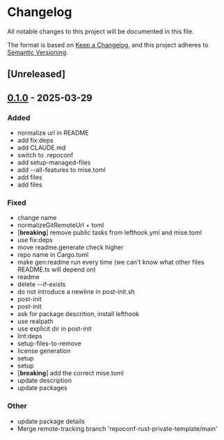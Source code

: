 # Changelog

All notable changes to this project will be documented in this file.

The format is based on [Keep a Changelog](https://keepachangelog.com/en/1.0.0/),
and this project adheres to [Semantic Versioning](https://semver.org/spec/v2.0.0.html).

## [Unreleased]

## [0.1.0](https://github.com/DenisGorbachev/treenode/releases/tag/v0.1.0) - 2025-03-29

### Added

- normalize url in README
- add fix:deps
- add CLAUDE.md
- switch to .repoconf
- add setup-managed-files
- add --all-features to mise.toml
- add files
- add files

### Fixed

- change name
- normalizeGitRemoteUrl + toml
- [**breaking**] remove public tasks from lefthook.yml and mise.toml
- use fix:deps
- move readme.generate check higher
- repo name in Cargo.toml
- make gen:readme run every time (we can't know what other files README.ts will depend on)
- readme
- delete --if-exists
- do not introduce a newline in post-init.sh
- post-init
- post-init
- ask for package descrition, install lefthook
- use realpath
- use explicit dir in post-init
- lint:deps
- setup-files-to-remove
- license generation
- setup
- setup
- [**breaking**] add the correct mise.toml
- update description
- update packages

### Other

- update package details
- Merge remote-tracking branch 'repoconf-rust-private-template/main'
